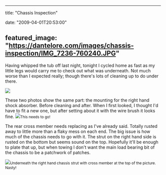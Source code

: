 
---
title: "Chassis Inspection"

date: "2009-04-01T20:53:00"

featured_image: "https://dantelore.com/images/chassis-inspection/IMG_7236-760240.JPG"
---


Having whipped the tub off last night, tonight I cycled home as fast as my little legs would carry me to check out what was underneath.  Not much worse than I expected really; though there's lots of cleaning up to do under there.

<a href="http://danandtheduke.co.uk/uploaded_images/IMG_7236-760245.JPG"><img src="https://dantelore.com/images/chassis-inspection/IMG_7236-760240.JPG"/></a>



These two photos show the same part:  the mounting for the right hand shock absorber.  Before cleaning and after.  When I first looked, I thought I'd have to fit a new one, but after setting about it with the wire brush it looks fine.
<a href="http://danandtheduke.co.uk/uploaded_images/IMG_7191-790705.JPG"><img src="https://dantelore.com/images/chassis-inspection/IMG_7191-790667.JPG"/></a><span style="font-size:85%;">This needs to go!</span>

The rear cross member needs replacing as I've already said.  Totally rusted away to little more than a flaky mess on each end.  The big issue is how much of the chassis needs to go with it.  The strut on the right hand side is rusted on the bottom but seems sound on the top.  Hopefully it'll be enough to plate that up, but when towing I don't want the main load bearing bit of the chassis to be a patchwork of patches.

<a href="http://danandtheduke.co.uk/uploaded_images/IMG_7207-760773.JPG"><img src="https://dantelore.com/images/chassis-inspection/IMG_7207-760730.JPG"/></a><span style="font-size:85%;">Underneath the right hand chassis strut with <span>cross member</span> at the top of the picture.  Nasty!</span>

